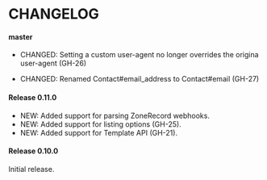 # CHANGELOG

#### master

- CHANGED: Setting a custom user-agent no longer overrides the origina user-agent (GH-26)

- CHANGED: Renamed Contact#email_address to Contact#email (GH-27)

#### Release 0.11.0

- NEW: Added support for parsing ZoneRecord webhooks.
- NEW: Added support for listing options (GH-25).
- NEW: Added support for Template API (GH-21).

#### Release 0.10.0

Initial release.
